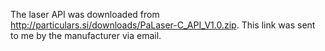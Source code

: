 The laser API was downloaded from http://particulars.si/downloads/PaLaser-C_API_V1.0.zip. This link was sent to me by the manufacturer via email.
